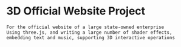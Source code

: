 ﻿# 3D Official Website Project

    For the official website of a large state-owned enterprise
    Using three.js, and writing a large number of shader effects, embedding text and music, supporting 3D interactive operations